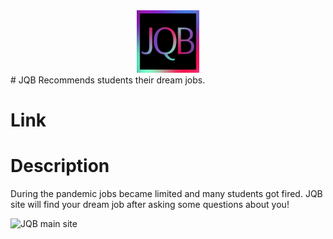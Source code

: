 <center><img src="https://github.com/Hereugo/JQB/blob/main/logo.jpg" width="100" height="100"/></center>
# JQB
Recommends students their dream jobs.

# Link
# Description
During the pandemic jobs became limited and many students got fired.
JQB site will find your dream job after asking some questions about you!

![JQB main site]()
